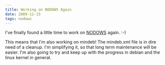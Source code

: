 ```yaml
---
title: Working on NODOWS Again 
date: 2009-11-15
tags: nodows
---
```

I've finally found a little time to work on [NODOWS](http://www.nodows.com/) again. :-)

This means that I'm also working on mindeb! The mindeb.xml file is in dire need of a cleanup. I'm simplifying it, so that long term maintenance will be easier. I'm also going to try and keep up with the progress in debian and the linux kernel in general.

